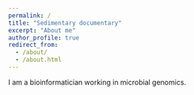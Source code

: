 ```yaml
---
permalink: /
title: "Sedimentary documentary"
excerpt: "About me"
author_profile: true
redirect_from: 
  - /about/
  - /about.html
---
```


I am a bioinformatician working in microbial genomics.
